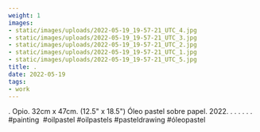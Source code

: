 ```yaml
---
weight: 1
images:
- static/images/uploads/2022-05-19_19-57-21_UTC_4.jpg
- static/images/uploads/2022-05-19_19-57-21_UTC_3.jpg
- static/images/uploads/2022-05-19_19-57-21_UTC_2.jpg
- static/images/uploads/2022-05-19_19-57-21_UTC_1.jpg
- static/images/uploads/2022-05-19_19-57-21_UTC_5.jpg
title: .
date: 2022-05-19
tags:
- work
---
```


.
Opio.
32cm x 47cm. (12.5" x 18.5")
Óleo pastel sobre papel.
2022.
.
.
.
.
.
.
#painting  #oilpastel #oilpastels #pasteldrawing #óleopastel
